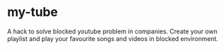 # my-tube
A hack to solve blocked youtube problem in companies. Create your own playlist and play your favourite songs and videos in blocked environment.
